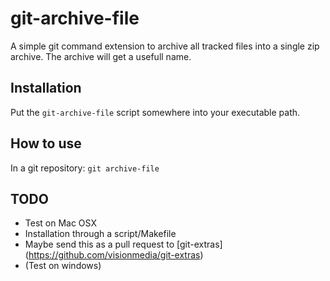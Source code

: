 # git-archive-file

A simple git command extension to archive all tracked files into a
single zip archive. The archive will get a usefull name.

## Installation

Put the `git-archive-file` script somewhere into your executable path.

## How to use

In a git repository: `git archive-file`

## TODO

* Test on Mac OSX
* Installation through a script/Makefile
* Maybe send this as a pull request to [git-extras]
(https://github.com/visionmedia/git-extras)
* (Test on windows)